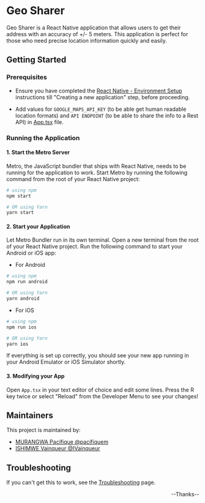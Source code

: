 # Geo Sharer

Geo Sharer is a React Native application that allows users to get their address with an accuracy of +/- 5 meters. This application is perfect for those who need precise location information quickly and easily.

## Getting Started

### Prerequisites

- Ensure you have completed the [React Native - Environment Setup](https://reactnative.dev/docs/environment-setup) instructions till "Creating a new application" step, before proceeding.

- Add values for `GOOGLE_MAPS_API_KEY` (to be able get human readable location formats) and `API ENDPOINT` (to be able to share the info to a Rest API) in [App.tsx](./App.tsx) file.
### Running the Application

#### 1. Start the Metro Server

Metro, the JavaScript bundler that ships with React Native, needs to be running for the application to work. Start Metro by running the following command from the root of your React Native project:

```bash
# using npm
npm start

# OR using Yarn
yarn start
```

#### 2. Start your Application

Let Metro Bundler run in its own terminal. Open a new terminal from the root of your React Native project. Run the following command to start your Android or iOS app:

- For Android

```bash
# using npm
npm run android

# OR using Yarn
yarn android
```

- For iOS

```bash
# using npm
npm run ios

# OR using Yarn
yarn ios
```

If everything is set up correctly, you should see your new app running in your Android Emulator or iOS Simulator shortly.

#### 3. Modifying your App

Open `App.tsx` in your text editor of choice and edit some lines. Press the R key twice or select "Reload" from the Developer Menu to see your changes!

## Maintainers

This project is maintained by:

- [MURANGWA Pacifique @pacifiquem](https://github.com/pacifiquem)
- [ISHIMWE Vainqueur @IVainqueur](https://github.com/ivainqueur)

## Troubleshooting

If you can't get this to work, see the [Troubleshooting](https://reactnative.dev/docs/troubleshooting) page.

<p align="right">--Thanks--</p>
